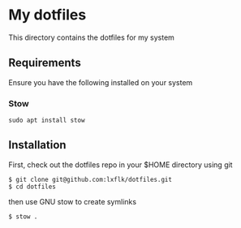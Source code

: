 # My dotfiles

This directory contains the dotfiles for my system

## Requirements

Ensure you have the following installed on your system

### Stow

```
sudo apt install stow
```

## Installation

First, check out the dotfiles repo in your $HOME directory using git

```
$ git clone git@github.com:lxflk/dotfiles.git
$ cd dotfiles
```

then use GNU stow to create symlinks

```
$ stow .
```